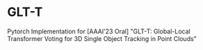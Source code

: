# GLT-T
Pytorch Implementation for [AAAI'23 Oral] "GLT-T: Global-Local Transformer Voting for 3D Single Object Tracking in Point Clouds"
